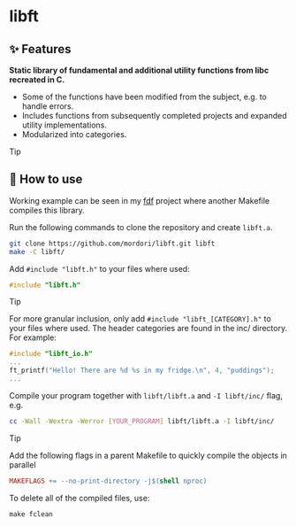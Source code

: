 # libft
## ✨ Features
**Static library of fundamental and additional utility functions from libc recreated in C.**
- Some of the functions have been modified from the subject, e.g. to handle errors.
- Includes functions from subsequently completed projects and expanded utility implementations.
- Modularized into categories.

> [!TIP]
> ## 🚀 How to use
> Working example can be seen in my [fdf](https://github.com/mordori/fdf) project where another Makefile compiles this library.

Run the following commands to clone the repository and create `libft.a`.
``` bash
git clone https://github.com/mordori/libft.git libft
make -C libft/
```

Add `#include "libft.h"` to your files where used:
``` C
#include "libft.h"
```

> [!TIP]
> For more granular inclusion, only add `#include "libft_[CATEGORY].h"` to your files where used. The header categories are found in the inc/ directory. For example:
> ``` C
> #include "libft_io.h"
> ...
> ft_printf("Hello! There are %d %s in my fridge.\n", 4, "puddings");
> ...
> ```
Compile your program together with `libft/libft.a` and `-I libft/inc/` flag, e.g.
``` bash
cc -Wall -Wextra -Werror [YOUR_PROGRAM] libft/libft.a -I libft/inc/
```
> [!TIP]
> Add the following flags in a parent Makefile to quickly compile the objects in parallel
> ``` Makefile
> MAKEFLAGS += --no-print-directory -j$(shell nproc)
> ```
To delete all of the compiled files, use:
``` Makefile
make fclean
```
